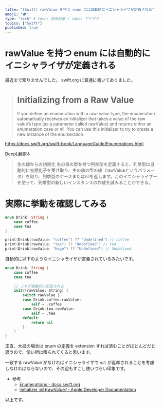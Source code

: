 ```yaml
---
title: "[Swift] rawValue を持つ enum には自動的にイニシャライザが定義される"
emoji: "🕊"
type: "tech" # tech: 技術記事 / idea: アイデア
topics: ["Swift"]
published: true
---
```


# rawValue を持つ enum には自動的にイニシャライザが定義される

最近まで知りませんでした。
swift.org に普通に書いてありました。

> # Initializing from a Raw Value
> If you define an enumeration with a raw-value type, the enumeration automatically receives an initializer that takes a value of the raw value’s type (as a parameter called rawValue) and returns either an enumeration case or nil. You can use this initializer to try to create a new instance of the enumeration.

https://docs.swift.org/swift-book/LanguageGuide/Enumerations.html


DeepL翻訳↓

> 生の値からの初期化
> 生の値の型を持つ列挙型を定義すると、列挙型は自動的に初期化子を受け取り、生の値の型の値（rawValueというパラメータ）を取り、列挙型のケースまたはnilを返します。このイニシャライザーを使って、列挙型の新しいインスタンスの作成を試みることができる。

# 実際に挙動を確認してみる

```swift
enum Drink: String {
    case coffee
    case tea
}

print(Drink(rawValue: "coffee") ?? "Undefined") // coffee
print(Drink(rawValue: "tea") ?? "Undefined") // tea
print(Drink(rawValue: "hoge") ?? "Undefined") // Undefined
```

自動的に以下のようなイニシャライザが定義されているみたいです。

```swift
enum Drink: String {
    case coffee
    case tea
    
    // これが自動的に記述される
    init?(rawValue: String) {
        switch rawValue {
        case Drink.coffee.rawValue:
            self = .coffee
        case Drink.tea.rawValue:
            self = .tea
        default:
            return nil
        }
    }
}
```


正直、大抵の場合は enum の定義を extension すれば済むことがほとんどだと思うので、使い所は限られてくると思います。

一致する rawValue がなければイニシャライザで `nil` が返却されることを考慮しなければならないので、その辺もすこし使いづらい印象です。

- 参考
  - [Enumerations - docs.swift.org](https://docs.swift.org/swift-book/LanguageGuide/Enumerations.html)
  - [Initializer init(rawValue:)- Apple Developer Documentation](https://developer.apple.com/documentation/swift/rawrepresentable/init(rawvalue:))

以上です。